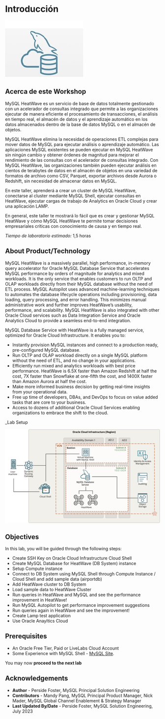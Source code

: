 # Introducción

![mysql heatwave](./images/mysql-heatwave-logo.jpg "mysql heatwave")

## Acerca de este Workshop

MySQL HeatWave es un servicio de base de datos totalmente gestionado con un acelerador de consultas integrado que permite a las organizaciones ejecutar de manera eficiente el procesamiento de transacciones, el análisis en tiempo real, el almacén de datos y el aprendizaje automático en los datos almacenados dentro de la base de datos MySQL o en el almacén de objetos.

MySQL HeatWave elimina la necesidad de operaciones ETL complejas para mover datos de MySQL para ejecutar análisis o aprendizaje automático. Las aplicaciones MySQL existentes se pueden ejecutar en MySQL HeatWave sin ningún cambio y obtener órdenes de magnitud para mejorar el rendimiento de las consultas con el acelerador de consultas integrado. Con MySQL HeatWave, las organizaciones también pueden ejecutar análisis en cientos de terabytes de datos en el almacén de objetos en una variedad de formatos de archivo como CSV, Parquet, exportar archivos desde Aurora o Redshift, sin necesidad de almacenar datos en MySQL.

En este taller, aprenderá a crear un cluster de MySQL HeatWave, conectarse al cluster mediante MySQL Shell, ejecutar consultas en HeatWave, ejecutar cargas de trabajo de Analytics en Oracle Cloud y crear una aplicación LAMP.

En general, este taller te mostrará lo fácil que es crear y gestionar MySQL HeatWave y cómo MySQL HeatWave te permite tomar decisiones empresariales críticas con conocimiento de causa y en tiempo real.

_Tiempo de laboratorio estimado:_ 1,5 horas

## About Product/Technology

MySQL HeatWave is a massively parallel, high performance, in-memory query accelerator for Oracle MySQL Database Service that accelerates MySQL performance by orders of magnitude for analytics and mixed workloads. It is the only service that enables customers to run OLTP and OLAP workloads directly from their MySQL database without the need of ETL process. MySQL Autopilot uses advanced machine-learning techniques to automates the database lifecycle operations including provisioning, data loading, query processing, and error handling. This minimizes manual administrative work and further improves HeatWave’s usability, performance, and scalability. MySQL HeatWave is also integrated with other Oracle Cloud services such as Data Integration Service and Oracle Analytics Cloud to provide a seamless end-to-end integration.

MySQL Database Service with HeatWave is a fully managed service, optimized for Oracle Cloud Infrastructure. It enables you to:

- Instantly provision MySQL instances and connect to a production ready, pre-configured MySQL database.
- Run OLTP and OLAP workload directly on a single MySQL platform without the need of ETL, and no change in your applications.
- Efficiently run mixed and analytics workloads with best price performance. HeatWave is 6.5X faster than Amazon Redshift at half the cost, 7X faster than Snowflake at one-fifth the cost, and 1400X faster than Amazon Aurora at half the cost.
- Make more informed business decision by getting real-time insights from your operational data.
- Free up time of developers, DBAs, and DevOps to focus on value added tasks that are core to your business.
- Access to dozens of additional Oracle Cloud Services enabling organizations to embrace the shift to the cloud.

_Lab Setup

![heatwave architecture](./images/heatwave-bastion-architecture-compute.png "heatwave bastion -architecture compute ")

[//]:    [](youtube:6nsgwclsnaM)

## Objectives

In this lab, you will be guided through the following steps:

- Create SSH Key on Oracle Cloud Infrastructure Cloud Shell
- Create MySQL Database for HeatWave (DB System) instance 
- Setup Compute instance
- Connect to DB System using MySQL Shell through Compute Instance / Cloud Shell and add sample data (airportdb)
- Add HeatWave cluster to DB System
- Load sample data to HeatWave Cluster
- Run queries in HeatWave and MySQL and see the performance improvement in HeatWave!
- Run MySQL Autopilot to get performance improvement suggestions
- Run queries again in HeatWave and see the improvement!
- Create Lamp test application
- Use Oracle Anayltics Cloud

## Prerequisites

- An Oracle Free Tier, Paid or LiveLabs Cloud Account
- Some Experience with MySQL Shell - [MySQL Site](https://dev.MySQL.com/doc/MySQL-shell/8.0/en/).

You may now **proceed to the next lab**

## Acknowledgements

- **Author** - Perside Foster, MySQL Principal Solution Engineering
- **Contributors** - Mandy Pang, MySQL Principal Product Manager,  Nick Mader, MySQL Global Channel Enablement & Strategy Manager
- **Last Updated By/Date** - Perside Foster, MySQL Solution Engineering, July 2023

